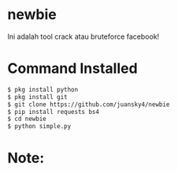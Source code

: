 # newbie
Ini adalah tool crack atau bruteforce facebook!
# Command Installed
```BASH
$ pkg install python
$ pkg install git
$ git clone https://github.com/juansky4/newbie
$ pip install requests bs4
$ cd newbie
$ python simple.py
```
# Note:
